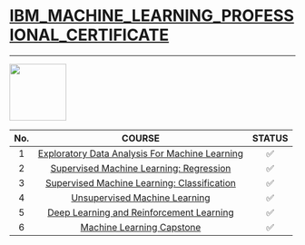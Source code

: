 # [IBM_MACHINE_LEARNING_PROFESSIONAL_CERTIFICATE](https://www.coursera.org/professional-certificates/ibm-machine-learning)

****
<img height="100" src="https://encrypted-tbn0.gstatic.com/images?q=tbn:ANd9GcQUsJ5ra9vXA6JP09LiDaU_oQGkHk9ALcNivtX4iyiG9g&s.png">


|No.|COURSE|STATUS|
|:--:|:---------------------------------------------------:| :-----:|
|1|[Exploratory Data Analysis For Machine  Learning](https://www.coursera.org/learn/ibm-exploratory-data-analysis-for-machine-learning?specialization=ibm-machine-learning) |✅|
|2|[Supervised Machine Learning: Regression](https://www.coursera.org/learn/supervised-machine-learning-regression?specialization=ibm-machine-learning)|✅|
|3|[Supervised Machine Learning: Classification](https://www.coursera.org/learn/supervised-machine-learning-classification?specialization=ibm-machine-learning)|✅|
|4|[Unsupervised Machine Learning](https://www.coursera.org/learn/ibm-unsupervised-machine-learning?specialization=ibm-machine-learning)|✅|
|5|[Deep Learning and Reinforcement Learning](https://www.coursera.org/learn/deep-learning-reinforcement-learning?specialization=ibm-machine-learning)|✅|
|6|[Machine Learning Capstone](https://www.coursera.org/learn/machine-learning-capstone?specialization=ibm-machine-learning)|✅|
